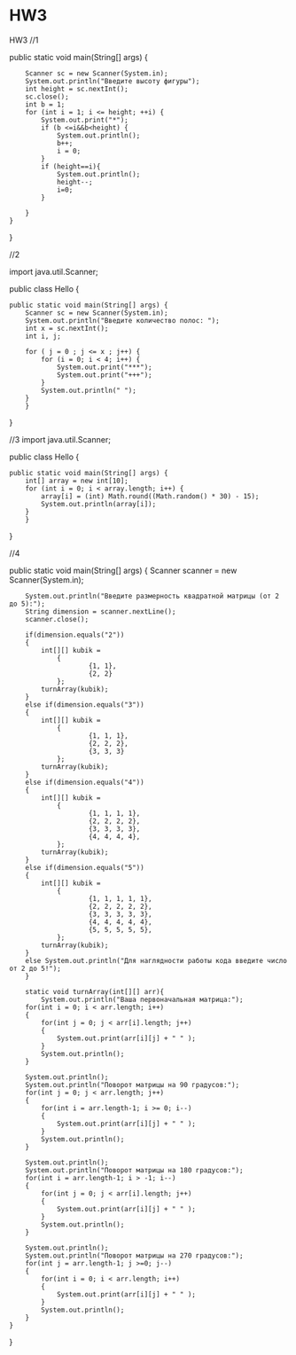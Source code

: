# HW3

HW3
//1

 public static void main(String[] args) {

        Scanner sc = new Scanner(System.in);
        System.out.println("Введите высоту фигуры");
        int height = sc.nextInt();
        sc.close();
        int b = 1;
        for (int i = 1; i <= height; ++i) {
            System.out.print("*");
            if (b <=i&&b<height) {
                System.out.println();
                b++;
                i = 0;
            }
            if (height==i){
                System.out.println();
                height--;
                i=0;
            }

        }
    }
}


//2

import java.util.Scanner;

public class Hello {


    public static void main(String[] args) {
        Scanner sc = new Scanner(System.in);
        System.out.println("Введите количество полос: ");
        int x = sc.nextInt();
        int i, j;

        for ( j = 0 ; j <= x ; j++) {
            for (i = 0; i < 4; i++) {
                System.out.print("***");
                System.out.print("+++");
            }
            System.out.println(" ");
        }
        }

}

//3
import java.util.Scanner;

public class Hello {


    public static void main(String[] args) {
    	int[] array = new int[10];
    	for (int i = 0; i < array.length; i++) {
    	    array[i] = (int) Math.round((Math.random() * 30) - 15);
    	    System.out.println(array[i]);
    	}
        }

}

//4

public static void main(String[] args) {
		Scanner scanner = new Scanner(System.in);
		
		System.out.println("Введите размерность квадратной матрицы (от 2 до 5):");
		String dimension = scanner.nextLine();
		scanner.close();
		
		if(dimension.equals("2")) 
		{
			int[][] kubik =
				{
						{1, 1},
						{2, 2}
				};
			turnArray(kubik);
		}
		else if(dimension.equals("3"))
		{
			int[][] kubik =
				{
						{1, 1, 1},
						{2, 2, 2}, 
						{3, 3, 3}
				};
			turnArray(kubik);
		}
		else if(dimension.equals("4"))
		{
			int[][] kubik =
				{
						{1, 1, 1, 1},
						{2, 2, 2, 2}, 
						{3, 3, 3, 3},
						{4, 4, 4, 4},
				};
			turnArray(kubik);
		}
		else if(dimension.equals("5"))
		{
			int[][] kubik =
				{
						{1, 1, 1, 1, 1},
						{2, 2, 2, 2, 2}, 
						{3, 3, 3, 3, 3},
						{4, 4, 4, 4, 4},
						{5, 5, 5, 5, 5},
				};
			turnArray(kubik);
		}
		else System.out.println("Для наглядности работы кода введите число от 2 до 5!");
		}
		
		static void turnArray(int[][] arr){
			System.out.println("Ваша первоначальная матрица:");
		for(int i = 0; i < arr.length; i++)
		{
			for(int j = 0; j < arr[i].length; j++)
			{
				System.out.print(arr[i][j] + " " );
			}
			System.out.println();
		}
		
		System.out.println();
		System.out.println("Поворот матрицы на 90 градусов:");
		for(int j = 0; j < arr.length; j++)
		{
			for(int i = arr.length-1; i >= 0; i--)
			{
				System.out.print(arr[i][j] + " " );
			}
			System.out.println();
		}
		
		System.out.println();
		System.out.println("Поворот матрицы на 180 градусов:");
		for(int i = arr.length-1; i > -1; i--) 
		{
			for(int j = 0; j < arr[i].length; j++)
			{
				System.out.print(arr[i][j] + " " );
			}
			System.out.println();
		}
		
		System.out.println();
		System.out.println("Поворот матрицы на 270 градусов:");
		for(int j = arr.length-1; j >=0; j--)
		{
			for(int i = 0; i < arr.length; i++)
			{
				System.out.print(arr[i][j] + " " );
			}
			System.out.println();
		}
	}
}
